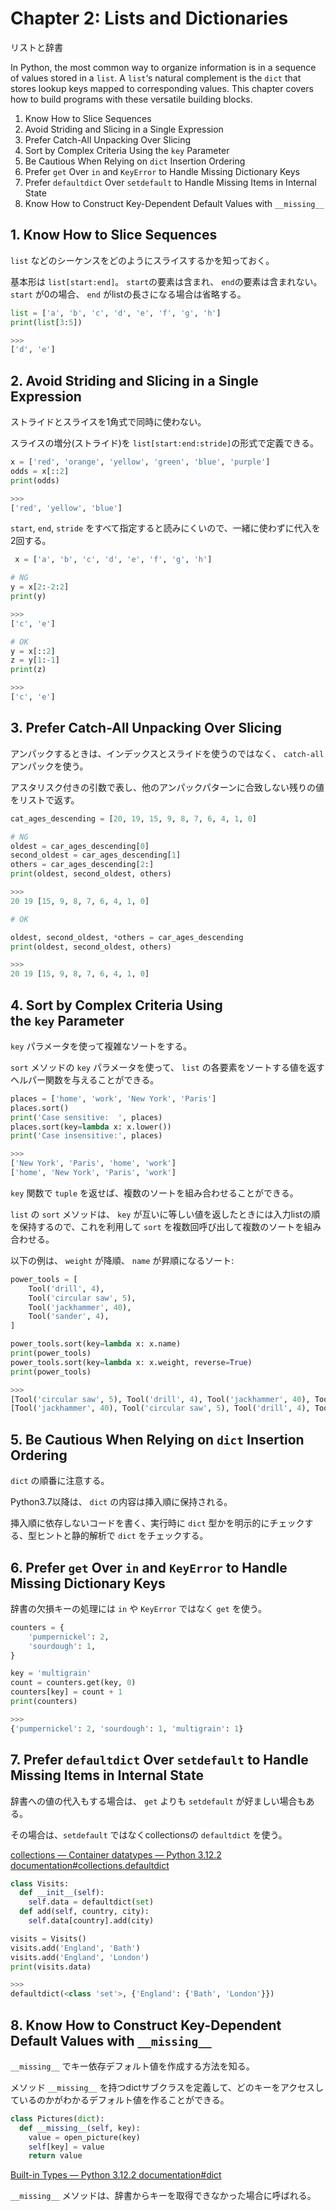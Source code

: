 # **Chapter 2: Lists and Dictionaries**

リストと辞書

In Python, the most common way to organize information is in a sequence of values stored in a `list`. A `list`‘s natural complement is the `dict` that stores lookup keys mapped to corresponding values. This chapter covers how to build programs with these versatile building blocks.

1. Know How to Slice Sequences
2. Avoid Striding and Slicing in a Single Expression
3. Prefer Catch-All Unpacking Over Slicing
4. Sort by Complex Criteria Using the `key` Parameter
5. Be Cautious When Relying on `dict` Insertion Ordering
6. Prefer `get` Over `in` and `KeyError` to Handle Missing Dictionary Keys
7. Prefer `defaultdict` Over `setdefault` to Handle Missing Items in Internal State
8. Know How to Construct Key-Dependent Default Values with `__missing__`

## 1. Know How to Slice Sequences

`list` などのシーケンスをどのようにスライスするかを知っておく。

基本形は `list[start:end]`。 `start`の要素は含まれ、 `end`の要素は含まれない。 `start` が0の場合、 `end` がlistの長さになる場合は省略する。

```python
list = ['a', 'b', 'c', 'd', 'e', 'f', 'g', 'h']
print(list[3:5])

>>>
['d', 'e']
```

## 2. Avoid Striding and Slicing in a Single Expression

ストライドとスライスを1角式で同時に使わない。

スライスの増分(ストライド)を `list[start:end:stride]`の形式で定義できる。

```python
x = ['red', 'orange', 'yellow', 'green', 'blue', 'purple']
odds = x[::2]
print(odds)

>>>
['red', 'yellow', 'blue']
```

`start`, `end`, `stride` をすべて指定すると読みにくいので、一緒に使わずに代入を2回する。

```python
 x = ['a', 'b', 'c', 'd', 'e', 'f', 'g', 'h']

# NG
y = x[2:-2:2]
print(y)

>>>
['c', 'e']

# OK
y = x[::2]
z = y[1:-1]
print(z)

>>>
['c', 'e']
```

## 3. Prefer Catch-All Unpacking Over Slicing

アンパックするときは、インデックスとスライドを使うのではなく、 `catch-all` アンパックを使う。

アスタリスク付きの引数で表し、他のアンパックパターンに合致しない残りの値をリストで返す。

```python
cat_ages_descending = [20, 19, 15, 9, 8, 7, 6, 4, 1, 0]

# NG
oldest = car_ages_descending[0]
second_oldest = car_ages_descending[1]
others = car_ages_descending[2:]
print(oldest, second_oldest, others)

>>>
20 19 [15, 9, 8, 7, 6, 4, 1, 0]

# OK

oldest, second_oldest, *others = car_ages_descending
print(oldest, second_oldest, others)

>>>
20 19 [15, 9, 8, 7, 6, 4, 1, 0]
```

## 4. Sort by Complex Criteria Using the `key` Parameter

`key` パラメータを使って複雑なソートをする。

`sort` メソッドの `key` パラメータを使って、 `list` の各要素をソートする値を返すヘルパー関数を与えることができる。

```python
places = ['home', 'work', 'New York', 'Paris']
places.sort()
print('Case sensitive:  ', places)
places.sort(key=lambda x: x.lower())
print('Case insensitive:', places)

>>>
['New York', 'Paris', 'home', 'work']
['home', 'New York', 'Paris', 'work']
```

`key` 関数で `tuple` を返せば、複数のソートを組み合わせることができる。

`list` の `sort` メソッドは、 `key` が互いに等しい値を返したときには入力listの順を保持するので、これを利用して `sort` を複数回呼び出して複数のソートを組み合わせる。

以下の例は、 `weight` が降順、 `name` が昇順になるソート:

```python
power_tools = [
    Tool('drill', 4),
    Tool('circular saw', 5),
    Tool('jackhammer', 40),
    Tool('sander', 4),
]

power_tools.sort(key=lambda x: x.name)
print(power_tools)
power_tools.sort(key=lambda x: x.weight, reverse=True)
print(power_tools)

>>>
[Tool('circular saw', 5), Tool('drill', 4), Tool('jackhammer', 40), Tool('sander', 4)]
[Tool('jackhammer', 40), Tool('circular saw', 5), Tool('drill', 4), Tool('sander', 4)]  # 上記ソートによるdrill, sanderの順が保持されている。
```

## 5. Be Cautious When Relying on `dict` Insertion Ordering

`dict` の順番に注意する。

Python3.7以降は、 `dict` の内容は挿入順に保持される。

挿入順に依存しないコードを書く、実行時に `dict` 型かを明示的にチェックする、型ヒントと静的解析で `dict` をチェックする。

## 6. Prefer `get` Over `in` and `KeyError` to Handle Missing Dictionary Keys

辞書の欠損キーの処理には `in` や `KeyError` ではなく `get` を使う。

```python
counters = {
    'pumpernickel': 2,
    'sourdough': 1,
}

key = 'multigrain'
count = counters.get(key, 0)
counters[key] = count + 1
print(counters)

>>>
{'pumpernickel': 2, 'sourdough': 1, 'multigrain': 1}

```

## 7. Prefer `defaultdict` Over `setdefault` to Handle Missing Items in Internal State

辞書への値の代入もする場合は、 `get` よりも `setdefault` が好ましい場合もある。

その場合は、`setdefault` ではなくcollectionsの `defaultdict` を使う。

[collections — Container datatypes — Python 3.12.2 documentation#collections.defaultdict](https://docs.python.org/3/library/collections.html#collections.defaultdict)

```python
class Visits:
  def __init__(self):
    self.data = defaultdict(set)
  def add(self, country, city):
    self.data[country].add(city)

visits = Visits()
visits.add('England', 'Bath')
visits.add('England', 'London')
print(visits.data)

>>>
defaultdict(<class 'set'>, {'England': {'Bath', 'London'}})
```

## 8. Know How to Construct Key-Dependent Default Values with `__missing__`

`__missing__` でキー依存デフォルト値を作成する方法を知る。

メソッド `__missing__` を持つdictサブクラスを定義して、どのキーをアクセスしているのかがわかるデフォルト値を作ることができる。

```python
class Pictures(dict):
  def __missing__(self, key):
    value = open_picture(key)
    self[key] = value
    return value
```

[Built-in Types — Python 3.12.2 documentation#dict](https://docs.python.org/3/library/collections.html#collections.defaultdict.__missing__)

`__missing__` メソッドは、辞書からキーを取得できなかった場合に呼ばれる。
